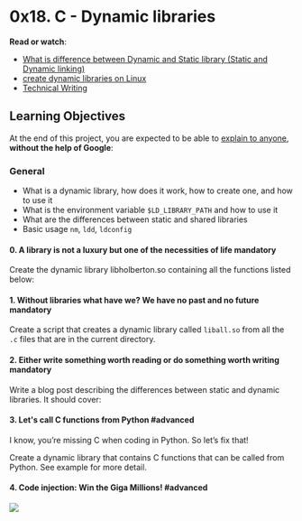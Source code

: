 <h1 class="gap">0x18. C - Dynamic libraries</h1>
<p><strong>Read or watch</strong>:</p>

<ul>
<li><a href="https://www.youtube.com/watch?v=eW5he5uFBNM" title="What is difference between Dynamic and Static library (Static and Dynamic linking)" target="_blank">What is difference between Dynamic and Static library (Static and Dynamic linking)</a> </li>
<li><a href="https://www.google.com/search?q=linux+create+dynamic+library&cad=h" title="create dynamic libraries on Linux" target="_blank">create dynamic libraries on Linux</a> </li>
<li><a href="https://students-support.hbtn.io/hc/en-us/articles/360023750254" title="Technical Writing" target="_blank">Technical Writing</a></li>
</ul>

<h2>Learning Objectives</h2>

<p>At the end of this project, you are expected to be able to <a href="https://fs.blog/2012/04/feynman-technique/" title="explain to anyone" target="_blank">explain to anyone</a>, <strong>without the help of Google</strong>:</p>
<h3>General</h3>

<ul>
<li>What is a dynamic library, how does it work, how to create one, and how to use it</li>
<li>What is the environment variable <code>$LD_LIBRARY_PATH</code> and how to use it</li>
<li>What are the differences between static and shared libraries</li>
<li>Basic usage <code>nm</code>, <code>ldd</code>, <code>ldconfig</code></li>
</ul>
 <h4 class="task">
    0. A library is not a luxury but one of the necessities of life
      <span class="alert alert-warning mandatory-optional">
        mandatory
      </span>
  </h4>

  <p>Create the dynamic library libholberton.so containing all the functions listed below:</p>

 <h4 class="task">
    1. Without libraries what have we? We have no past and no future
      <span class="alert alert-warning mandatory-optional">
        mandatory
      </span>
  </h4>

  <p>Create a script that creates a dynamic library called <code>liball.so</code> from all the <code>.c</code> files that are in the current directory.</p>
<h4 class="task">
    2. Either write something worth reading or do something worth writing
      <span class="alert alert-warning mandatory-optional">
        mandatory
      </span>
  </h4>

  <p>Write a blog post describing the differences between static and dynamic libraries. It should cover:</p>

<h4 class="task">
    3. Let&#39;s call C functions from Python
      <span class="alert alert-info mandatory-optional">
        #advanced
      </span>
  </h4>
  <p>I know, you&rsquo;re missing C when coding in Python. So let&rsquo;s fix that!</p>
<p>Create a dynamic library that contains C functions that can be called from Python. See example for more detail.</p>

<h4 class="task">
    4. Code injection: Win the Giga Millions!
      <span class="alert alert-info mandatory-optional">
        #advanced
      </span>
  </h4>

  <p><img src="http://4.bp.blogspot.com/-9rqm8Pg1apY/UZHoC79xXtI/AAAAAAAACOs/0Fp4A4ipUqM/s320/tumblr_mlzp3qgHss1s5xo13o3_r1_1280.jpg" /></p>